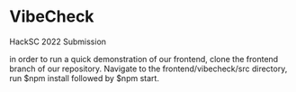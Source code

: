 # VibeCheck
 HackSC 2022 Submission

in order to run a quick demonstration of our frontend, clone the frontend branch of our repository. 
Navigate to the frontend/vibecheck/src directory, run $npm install followed by $npm start.
